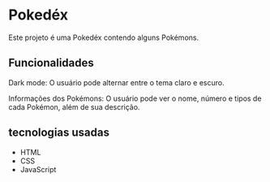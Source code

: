 # Pokedéx

Este projeto é uma Pokedéx contendo alguns Pokémons.

## Funcionalidades

Dark mode: O usuário pode alternar entre o tema claro e escuro.

Informações dos Pokémons: O usuário pode ver o nome, número e tipos de cada Pokémon, além de sua descrição.

## tecnologias usadas

- HTML
- CSS
- JavaScript
